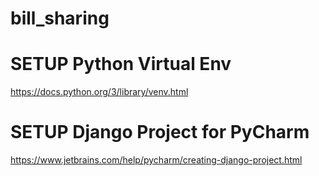 # bill_sharing

# SETUP Python Virtual Env
https://docs.python.org/3/library/venv.html

# SETUP Django Project for PyCharm
https://www.jetbrains.com/help/pycharm/creating-django-project.html

